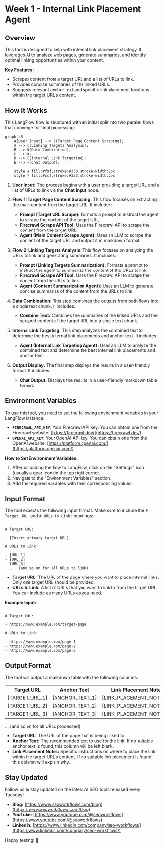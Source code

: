 # Week 1 - Internal Link Placement Agent

## Overview

This tool is designed to help with internal link placement strategy. It leverages AI to analyze web pages, generate summaries, and identify optimal linking opportunities within your content.

**Key Features:**

- Scrapes content from a target URL and a list of URLs to link.
- Provides concise summaries of the linked URLs.
- Suggests relevant anchor text and specific link placement locations within the target URL's content.

## How It Works

This LangFlow flow is structured with an initial split into two parallel flows that converge for final processing:

```mermaid
graph LR
    A[User Input] --> B(Target Page Content Scraping);
    A --> C(Linking Targets Analysis);
    B --> D(Data Combination);
    C --> D;
    D --> E(Internal Link Targeting);
    E --> F[Chat Output];

    style A fill:#f9f,stroke:#333,stroke-width:2px
    style F fill:#ccf,stroke:#333,stroke-width:2px
```

1.  **User Input:** The process begins with a user providing a target URL and a list of URLs to link via the **Chat Input** node.

2.  **Flow 1: Target Page Content Scraping:** This flow focuses on extracting the main content from the target URL. It includes:

    - **Prompt (Target URL Scrape):** Formats a prompt to instruct the agent to scrape the content of the target URL.
    - **Firecrawl Scrape API Tool:** Uses the Firecrawl API to scrape the content from the target URL.
    - **Agent (Main Content Scrape Agent):** Uses an LLM to scrape the content of the target URL and output it in markdown format.

3.  **Flow 2: Linking Targets Analysis:** This flow focuses on analyzing the URLs to link and generating summaries. It includes:

    - **Prompt (Linking Targets Summarization):** Formats a prompt to instruct the agent to summarize the content of the URLs to link.
    - **Firecrawl Scrape API Tool:** Uses the Firecrawl API to scrape the content from the URLs to link.
    - **Agent (Content Summarization Agent):** Uses an LLM to generate concise summaries of the content from the URLs to link.

4.  **Data Combination:** This step combines the outputs from both flows into a single text chunk. It includes:

    - **Combine Text:** Combines the summaries of the linked URLs and the scraped content of the target URL into a single text chunk.

5.  **Internal Link Targeting:** This step analyzes the combined text to determine the best internal link placements and anchor text. It includes:

    - **Agent (Internal Link Targeting Agent):** Uses an LLM to analyze the combined text and determine the best internal link placements and anchor text.

6.  **Output Display:** The final step displays the results in a user-friendly format. It includes:
    - **Chat Output:** Displays the results in a user-friendly markdown table format.

## Environment Variables

To use this tool, you need to set the following environment variables in your LangFlow instance:

- **`FIRECRAWL_API_KEY`**: Your Firecrawl API key. You can obtain one from the Firecrawl website: [https://firecrawl.dev/](https://firecrawl.dev/)
- **`OPENAI_API_KEY`**: Your OpenAI API key. You can obtain one from the OpenAI website: [https://platform.openai.com/](https://platform.openai.com/)

**How to Set Environment Variables:**

1.  After uploading the flow to LangFlow, click on the "Settings" icon (usually a gear icon) in the top right corner.
2.  Navigate to the "Environment Variables" section.
3.  Add the required variables with their corresponding values.

## Input Format

The tool expects the following input format. Make sure to include the `# Target URL:` and `# URLs to Link:` headings:

```

# Target URL:

- [Insert primary target URL]

# URLs to Link:

- [URL_1]
- [URL_2]
- [URL_3]
  ... (and so on for all URLs to link)

```

- **Target URL:** The URL of the page where you want to place internal links. Only one target URL should be provided.
- **URLs to Link:** A list of URLs that you want to link to from the target URL. You can include as many URLs as you need.

**Example Input:**

```

# Target URL:

- https://www.example.com/target-page

# URLs to Link:

- https://www.example.com/page-1
- https://www.example.com/page-2
- https://www.example.com/page-3

```

## Output Format

The tool will output a markdown table with the following columns:

| Target URL     | Anchor Text     | Link Placement Notes     |
| -------------- | --------------- | ------------------------ |
| [TARGET_URL_1] | [ANCHOR_TEXT_1] | [LINK_PLACEMENT_NOTES_1] |
| [TARGET_URL_2] | [ANCHOR_TEXT_2] | [LINK_PLACEMENT_NOTES_2] |
| [TARGET_URL_3] | [ANCHOR_TEXT_3] | [LINK_PLACEMENT_NOTES_3] |

... (and so on for all URLs processed)

- **Target URL:** The URL of the page that is being linked to.
- **Anchor Text:** The recommended text to use for the link. If no suitable anchor text is found, this column will be left blank.
- **Link Placement Notes:** Specific instructions on where to place the link within the target URL's content. If no suitable link placement is found, this column will explain why.

## Stay Updated

Follow us to stay updated on the latest AI SEO tools released every Tuesday!

- **Blog:** [https://www.seoworkflows.com/blog](https://www.seoworkflows.com/blog)
- **YouTube:** [https://www.youtube.com/@seoworkflows](https://www.youtube.com/@seoworkflows)
- **LinkedIn:** [https://www.linkedin.com/company/seo-workflows/](https://www.linkedin.com/company/seo-workflows/)

Happy testing! 🚀
